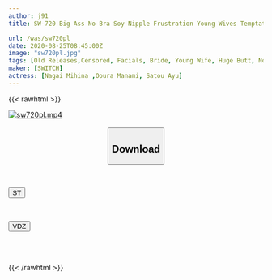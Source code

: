 ```yaml
---
author: j91
title: SW-720 Big Ass No Bra Soy Nipple Frustration Young Wives Temptation Pretend To Take Care Of Our Brothers! ? It Has Been Used As A Outlet For Accumulated Sexual Desire! !!

url: /was/sw720pl
date: 2020-08-25T08:45:00Z
image: "sw720pl.jpg"
tags: [Old Releases,Censored, Facials, Bride, Young Wife, Huge Butt, No Bra	]
maker: [SWITCH]
actress: [Nagai Mihina ,Ooura Manami, Satou Ayu]
---
```



{{< rawhtml >}}

<div class="video" data-videoid="MzzBoQYJvDcm8dY">
    <a href="javascript:;">
        <img src="/was/sw720pl/sw720pl.jpg" width="WIDTH" height="HEIGHT" alt="sw720pl.mp4" loading="lazy">
    </a>
</div>

<script type="text/javascript" src="https://j91.asia/asset/on-demand-st.js"></script>

<br>
  <link rel="stylesheet" href="https://j91.asia/asset/bs5.css">
  
  <center>
  <button class="btn btn-primary" type="button" data-bs-toggle="collapse" data-bs-target=".multi-collapse" aria-expanded="false" aria-controls="multiCollapseExample1 multiCollapseExample2"><h2>Download</h2></button></center>
</p>
<div class="row">
  <div class="col">
    <div class="collapse multi-collapse" id="multiCollapseExample1">
      <div class="card card-body">
	      	      <br>
<div class="buttons">  
<p><a href="https://streamtape.to/v/MzzBoQYJvDcm8dY" target="_blank"><button class="btn-hover color-3"><i class="fa fa-download"></i> ST</button></a></p></div>
    </div>
  </div>
</div>
  <div class="col">
    <div class="collapse multi-collapse" id="multiCollapseExample2">
      <div class="card card-body">
	      <br>
<div class="buttons">
<p><a href="https://vidoza.net/bxcofb3r6fiq" target="_blank"><button class="btn-hover color-1"><i class="fa fa-download"></i> VDZ</button></a></p></div>
<br><br>
      </div>
    </div>
  </div>
</div>

{{< /rawhtml >}}